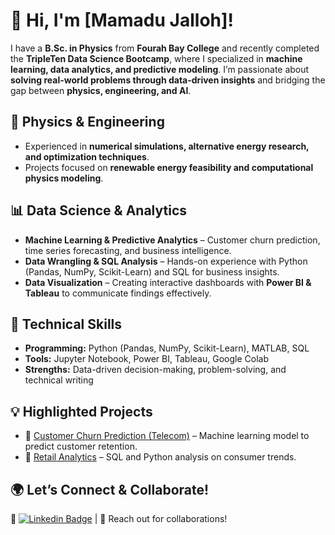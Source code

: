 # 👋 Hi, I'm [Mamadu Jalloh]!

I have a **B.Sc. in Physics** from **Fourah Bay College** and recently completed the **TripleTen Data Science Bootcamp**, where I specialized in **machine learning, data analytics, and predictive modeling**. I’m passionate about **solving real-world problems through data-driven insights** and bridging the gap between **physics, engineering, and AI**.

## 🔬 Physics & Engineering
- Experienced in **numerical simulations, alternative energy research, and optimization techniques**.
- Projects focused on **renewable energy feasibility and computational physics modeling**.

## 📊 Data Science & Analytics
- **Machine Learning & Predictive Analytics** – Customer churn prediction, time series forecasting, and business intelligence.
- **Data Wrangling & SQL Analysis** – Hands-on experience with Python (Pandas, NumPy, Scikit-Learn) and SQL for business insights.
- **Data Visualization** – Creating interactive dashboards with **Power BI & Tableau** to communicate findings effectively.

## 🚀 Technical Skills
- **Programming:** Python (Pandas, NumPy, Scikit-Learn), MATLAB, SQL  
- **Tools:** Jupyter Notebook, Power BI, Tableau, Google Colab  
- **Strengths:** Data-driven decision-making, problem-solving, and technical writing  

## 💡 Highlighted Projects
- 📌 [Customer Churn Prediction (Telecom)](https://github.com/Mamphia/Churn_pro) – Machine learning model to predict customer retention.  
- 📌 [Retail Analytics](https://github.com/Mamphia/Integrated-Project-1) – SQL and Python analysis on consumer trends.   

## 🌍 Let’s Connect & Collaborate!
💼 [![Linkedin Badge](https://img.shields.io/badge/linkedin-%231E77B5.svg?&style=for-the-badge&logo=linkedin&logoColor=white=https://www.linkedin.com/in/mamadu-jalloh/)](https://www.linkedin.com/in/mamadu-jalloh-bb650a349/) | 📧 Reach out for collaborations!
